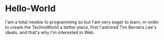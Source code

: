 # Hello-World
I'am a total newbie to programming so but I'am very eager to learn, in-order to create the TechnoWorld a better place, first  I'admired
Tim Berners Lee's ideals. and that's why I'm interested in Web.
